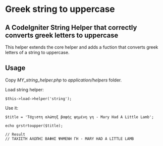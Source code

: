 # Greek string to uppercase

## A CodeIgniter String Helper that correctly converts greek letters to uppercase
This helper extends the core helper and adds a fuction that converts greek letters of a string to uppercase.

## Usage
Copy *MY_string_helper.php* to *application/helpers* folder.

Load string helper:

    $this->load->helper('string');


Use it:

    $title = 'Τάχιστη αλώπηξ βαφής ψημένη γη - Mary Had A Little Lamb';

    echo grstrtoupper($title);

    // Result
    // ΤΑΧΙΣΤΗ ΑΛΩΠΗΞ ΒΑΦΗΣ ΨΗΜΕΝΗ ΓΗ - MARY HAD A LITTLE LAMB